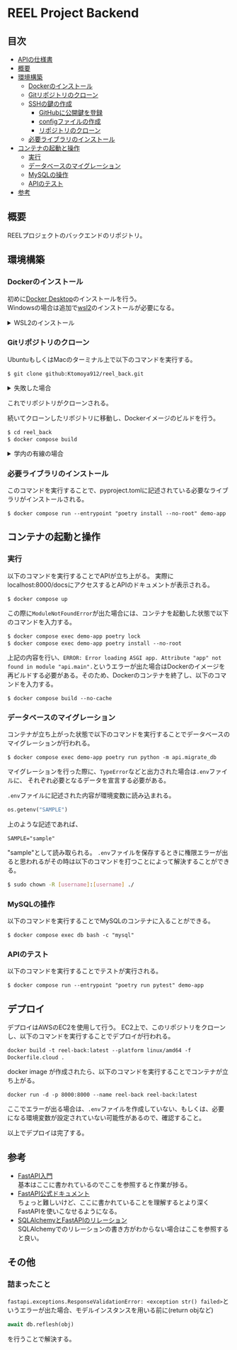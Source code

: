 # REEL Project Backend
## 目次
- [APIの仕様書](document.md)
- [概要](#概要)
- [環境構築](#環境構築)
  - [Dockerのインストール](#dockerのインストール)
  - [Gitリポジトリのクローン](#gitリポジトリのクローン)
  - [SSHの鍵の作成](#sshの鍵の作成)
    - [GitHubに公開鍵を登録](#githubに公開鍵を登録)
    - [configファイルの作成](#configファイルの作成)
    - [リポジトリのクローン](#リポジトリのクローン)
  - [必要ライブラリのインストール](#必要ライブラリのインストール)
- [コンテナの起動と操作](#コンテナの起動と操作)
  - [実行](#実行)
  - [データベースのマイグレーション](#データベースのマイグレーション)
  - [MySQLの操作](#mysqlの操作)
  - [APIのテスト](#apiのテスト)
- [参考](#参考)
## 概要
REELプロジェクトのバックエンドのリポジトリ。

## 環境構築
### Dockerのインストール
初めに[Docker Desktop](https://www.docker.com/products/docker-desktop/)のインストールを行う。  
Windowsの場合は追加で[wsl2](https://learn.microsoft.com/ja-jp/windows/wsl/install)のインストールが必要になる。
<details><summary>WSL2のインストール</summary>

```PowerShell
# 以下のコマンドでWSL2のインストールを行う
> wsl --install -d Ubuntu
# 以下のコマンドでUbuntuのバージョンを確認する
> wsl -l -v
```
ターミナル上でwslと入力するか、Ubuntuを直接起動するとUbuntuのターミナルが立ち上がる。Ubuntuのターミナルが起動すると初回起動時にユーザー名とパスワードの入力を求められるので入力する。  
以上でWSL2のインストールは完了する。
</details>

### Gitリポジトリのクローン
UbuntuもしくはMacのターミナル上で以下のコマンドを実行する。
```shell
$ git clone github:Ktomoya912/reel_back.git
```
<details><summary>失敗した場合</summary>
認証失敗のエラーが出た場合、SSHでクローンを行うようにする。
初めにSSHの鍵を作成する。

### SSHの鍵の作成

```shell
$ mkdir .ssh
$ cd .ssh
$ ssh-keygen -t rsa
```

```shell
Enter file in which to save the key (/home/ユーザー名/.ssh/id_rsa): github
Enter passphrase (empty for no passphrase): そのままEnter
Enter same passphrase again: そのままEnter
```

以上で鍵の作成が終了する。
続いて作成した鍵をGitHubに登録する。
#### GitHubに公開鍵を登録
windowsのwsl2上で行っている場合は以下のコマンドを実行する。

```shell
$ cat github.pub | clip.exe
```

macの場合は以下のコマンドを実行する。

```shell
$ cat github.pub | pbcopy
```

以上でクリップボードに公開鍵がコピーされるので、GitHubの[SSH and GPG keys](
    https://github.com/settings/keys)にアクセスし、New SSH keyをクリックする。
![New SSH key](./documents/SSHCONFIG.png)
titleは任意の名前を入力する。keyにはクリップボードにコピーした公開鍵を貼り付ける。
これでGitHubに公開鍵が登録される。

#### configファイルの作成
configファイルを作成することで、GitHubにSSHでアクセスする際に公開鍵を使用するようにする。

```shell
vi ~/.ssh/config
```
以下の内容を記述する。
```shell
Host github
  HostName github.com
  User git
  IdentityFile ~/.ssh/github
  Port 22
  # もし学内で優先接続を行う場合は以下の行を追加する
  ProxyCommand nc -X connect -x proxy.noc.kochi-tech.ac.jp:3128 %h %p
```

#### リポジトリのクローン

```shell
$ git clone github:Ktomoya912/reel_back.git
```

</details>

これでリポジトリがクローンされる。

続いてクローンしたリポジトリに移動し、Dockerイメージのビルドを行う。

```shell
$ cd reel_back
$ docker compose build
```

<details><summary>学内の有線の場合</summary>
Proxyの関係でビルドが失敗する場合がある。その場合は~/.bashrcに以下の内容を追記し、ターミナルを再起動する。

```shell
export http_proxy=http://proxy.noc.kochi-tech.ac.jp:3128
export https_proxy=http://proxy.noc.kochi-tech.ac.jp:3128
```
これで再度試してほしい。
</details>

### 必要ライブラリのインストール
このコマンドを実行することで、pyproject.tomlに記述されている必要なライブラリがインストールされる。
```shell
$ docker compose run --entrypoint "poetry install --no-root" demo-app
```

## コンテナの起動と操作
### 実行
以下のコマンドを実行することでAPIが立ち上がる。
実際にlocalhost:8000/docsにアクセスするとAPIのドキュメントが表示される。
```shell
$ docker compose up
```
この際に`ModuleNotFoundError`が出た場合には、コンテナを起動した状態で以下のコマンドを入力する。
```shell
$ docker compose exec demo-app poetry lock
$ docker compose exec demo-app poetry install --no-root
```
上記の内容を行い、`ERROR: Error loading ASGI app. Attribute "app" not found in module "api.main".`というエラーが出た場合はDockerのイメージを再ビルドする必要がある。そのため、Dockerのコンテナを終了し、以下のコマンドを入力する。
```shell
$ docker compose build --no-cache
```

### データベースのマイグレーション
コンテナが立ち上がった状態で以下のコマンドを実行することでデータベースのマイグレーションが行われる。
```shell
$ docker compose exec demo-app poetry run python -m api.migrate_db
```

マイグレーションを行った際に、`TypeError`などと出力された場合は`.env`ファイルに、
それぞれ必要となるデータを宣言する必要がある。

`.env`ファイルに記述された内容が環境変数に読み込まれる。
```python
os.getenv("SAMPLE")
```
上のような記述であれば、
```plain
SAMPLE="sample"
```
"sample"として読み取られる。
`.env`ファイルを保存するときに権限エラーが出ると思われるがその時は以下のコマンドを打つことによって解決することができる。
```bash
$ sudo chown -R [username]:[username] ./
```

### MySQLの操作
以下のコマンドを実行することでMySQLのコンテナに入ることができる。
```shell
$ docker compose exec db bash -c "mysql"
```

### APIのテスト
以下のコマンドを実行することでテストが実行される。
```shell
$ docker compose run --entrypoint "poetry run pytest" demo-app
```

## デプロイ
デプロイはAWSのEC2を使用して行う。
EC2上で、このリポジトリをクローンし、以下のコマンドを実行することでデプロイが行われる。
```shell
docker build -t reel-back:latest --platform linux/amd64 -f Dockerfile.cloud .
```
docker image が作成されたら、以下のコマンドを実行することでコンテナが立ち上がる。
```shell
docker run -d -p 8000:8000 --name reel-back reel-back:latest
```
ここでエラーが出る場合は、```.env```ファイルを作成していない、もしくは、必要になる環境変数が設定されていない可能性があるので、確認すること。

以上でデプロイは完了する。

## 参考
- [FastAPI入門](https://zenn.dev/sh0nk/books/537bb028709ab9)  
    基本はここに書かれているのでここを参照すると作業が捗る。
- [FastAPI公式ドキュメント](https://fastapi.tiangolo.com/ja/tutorial/)  
    ちょっと難しいけど、ここに書かれていることを理解するとより深くFastAPIを使いこなせるようになる。
- [SQLAlchemyとFastAPIのリレーション](https://qiita.com/shimi7o/items/c009014b864c4412884a)  
    SQLAlchemyでのリレーションの書き方がわからない場合はここを参照すると良い。

## その他
### 詰まったこと
 ```fastapi.exceptions.ResponseValidationError: <exception str() failed>```というエラーが出た場合、モデルインスタンスを用いる前に(return objなど)
```python
await db.reflesh(obj)
```
を行うことで解決する。
